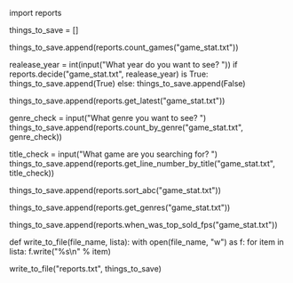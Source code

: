 import reports

things_to_save = []

things_to_save.append(reports.count_games("game_stat.txt"))

realease_year = int(input("What year do you want to see? "))
if reports.decide("game_stat.txt", realease_year) is True:
    things_to_save.append(True)
else:
    things_to_save.append(False)

things_to_save.append(reports.get_latest("game_stat.txt"))

genre_check = input("What genre you want to see? ")
things_to_save.append(reports.count_by_genre("game_stat.txt", genre_check))

title_check = input("What game are you searching for? ")
things_to_save.append(reports.get_line_number_by_title("game_stat.txt", title_check))

things_to_save.append(reports.sort_abc("game_stat.txt"))

things_to_save.append(reports.get_genres("game_stat.txt"))

things_to_save.append(reports.when_was_top_sold_fps("game_stat.txt"))


def write_to_file(file_name, lista):
    with open(file_name, "w") as f:
        for item in lista:
            f.write("%s\n" % item)


write_to_file("reports.txt", things_to_save)